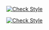 [![Check Style](https://github.com/edeitrick/python-style-checker-example/actions/workflows/checkstyle.yaml/badge.svg)](https://github.com/edeitrick/python-style-checker-example/actions/workflows/checkstyle.yaml)

[![Check Style](https://github.com/edeitrick/python-style-checker-example/actions/workflows/tests.yaml/badge.svg)](https://github.com/edeitrick/python-style-checker-example/actions/workflows/tests.yaml)
